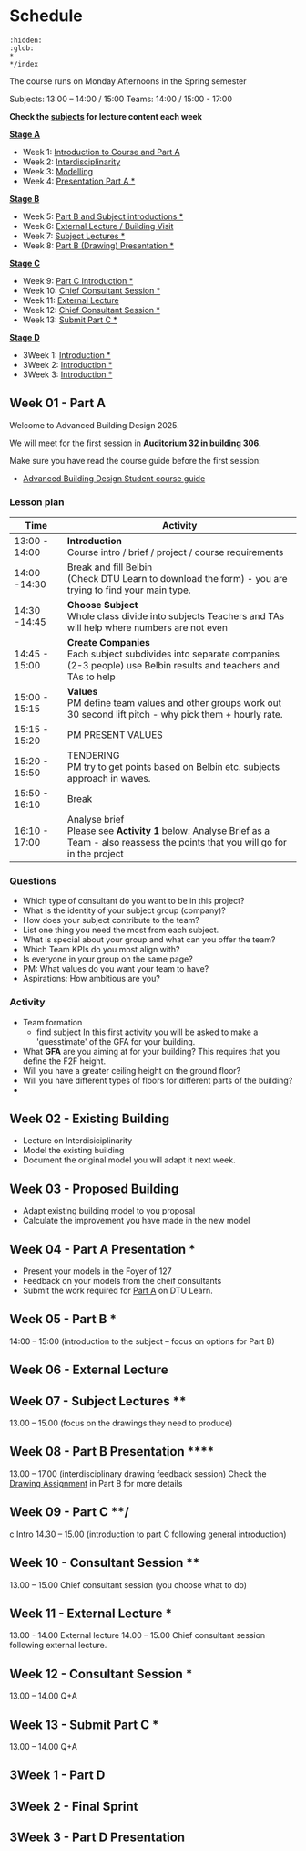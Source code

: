 # Schedule

```{toctree}
:hidden:
:glob:
*
*/index
```


The course runs on Monday Afternoons in the Spring semester 

Subjects: 13:00 – 14:00 / 15:00 
Teams: 14:00 / 15:00 - 17:00  

**Check the [subjects](../Subject) for lecture content each week**

**[Stage A](/41936/Assignments/A)**
* Week 1: [Introduction to Course and Part A](01.md)
* Week 2: [Interdisciplinarity](02.md)
* Week 3: [Modelling](03.md)
* Week 4: [Presentation Part A *](04.md)
  
**[Stage B](/41936/Assignments/B)**
* Week 5: [Part B and Subject introductions *](05.md)
* Week 6: [External Lecture / Building Visit](06.md)
* Week 7: [Subject Lectures *](07.md)
* Week 8: [Part B (Drawing) Presentation *](08.md)
  
**[Stage C](/41936/Assignments/C)**
* Week 9: [Part C Introduction *](09.md)
* Week 10: [Chief Consultant Session *](10.md)
* Week 11: [External Lecture](11.md)
* Week 12: [Chief Consultant Session *](12.md)
* Week 13: [Submit Part C *](13.md)

**[Stage D](/41936/Assignments/D)**
* 3Week 1: [Introduction *](14.md)
* 3Week 2: [Introduction *](15.md)
* 3Week 3: [Introduction *](16.md)

<!---

## Detailed Calender

| Week | Arch      | Str       | MEP       | Geo       | Mat       | PM        |
|------|-----------|-----------|-----------|-----------|-----------|-----------|
| 1    | Introduction      | Introduction      | Introduction      | Introduction      | Introduction      | Introduction      |
| 2    | Interdisciplinary | Interdisciplinary | Interdisciplinary | Interdisciplinary | Interdisciplinary | Interdisciplinary |
| 3    | Modelling         | Modelling         | Modelling         | Modelling         | Modelling         | Modelling         |
| 4    | Presentation      | Presentation      | Presentation      | Presentation      | Presentation      | Presentation      |
| 5    | Part B Intro      | Part B Intro      | Part B Intro      | Part B Intro      | Part B Intro      | Part B Intro      |
|      | SUB INT   | SUB INT   | SUB INT   | SUB INT   | SUB INT   | SUB INT   |
| 6    | EXT / VIS | EXT / VIS | EXT / VIS | EXT / VIS | EXT / VIS | EXT / VIS |
| 7    | SUBJECT   | SUBJECT   | SUBJECT   | SUBJECT   | SUBJECT   | SUBJECT   |
|      | SUBJECT   | SUBJECT   | SUBJECT   | SUBJECT   | SUBJECT   | SUBJECT   |
| 8    | DRAW      | DRAW      | DRAW      | DRAW      | DRAW      | DRAW      |
| 9    | PART C    | PART C    | PART C    | PART C    | PART C    | PART C    |
| 10   | Q+A       | Q+A       | Q+A       | Q+A       | Q+A       | Q+A       |
| 11   | EXT       | EXT       | EXT       | EXT       | EXT       | EXT       |
| 12   | Q+A       | Q+A       | Q+A       | Q+A       | Q+A       | Q+A       |
| 13   | Q+A       | Q+A       | Q+A       | Q+A       | Q+A       | Q+A       |

-->

## Week 01 - Part A

Welcome to Advanced Building Design 2025.

We will meet for the first session in **Auditorium 32 in building 306.**

Make sure you have read the course guide before the first session:

* [Advanced Building Design Student course guide](../Guides/Student.md)

### Lesson plan

| **Time**      |**Activity**   |
|---------------|------------|
| 13:00 - 14:00 | **Introduction** <br> Course intro / brief / project / course requirements |
| 14:00 -14:30  | Break and fill Belbin <br>(Check DTU Learn to download the form) - you are trying to find your main type.|
| 14:30 -14:45  | **Choose Subject**<br>Whole class divide into subjects Teachers and TAs will help where numbers are not even |
| 14:45 - 15:00 | **Create Companies**<br>Each subject subdivides into separate companies (2-3 people) use Belbin results and teachers and TAs to help |
| 15:00 - 15:15 | **Values** <br>PM define team values and other groups work out 30 second lift pitch - why pick them + hourly rate. |
| 15:15 - 15:20 | PM PRESENT VALUES<br>|
| 15:20 - 15:50 | TENDERING <br> PM try to get points based on Belbin etc. subjects approach in waves.|
| 15:50 - 16:10 | Break<br> |
| 16:10 - 17:00 | Analyse brief <br> Please see **Activity 1** below: Analyse Brief as a Team - also reassess the points that you will go for in the project|

### Questions
* Which type of consultant do you want to be in this project?
* What is the identity of your subject group (company)? 
* How does your subject contribute to the team?  
* List one thing you need the most from each subject.  
* What is special about your group and what can you offer the team? 
* Which Team KPIs do you most align with? 
* Is everyone in your group on the same page?  
* PM: What values do you want your team to have? 
* Aspirations: How ambitious are you?

### Activity
* Team formation
    * find subject
In this first activity you will be asked to make a 'guesstimate' of the GFA for your building.
* What **GFA** are you aiming at for your building?
This requires that you define the F2F height.
* Will you have a greater ceiling height on the ground floor?
* Will you have different types of floors for different parts of the building?
* 

## Week 02 - Existing Building

* Lecture on Interdisiciplinarity
* Model the existing building
* Document the original model you will adapt it next week.

## Week 03 - Proposed Building

* Adapt existing building model to you proposal
* Calculate the improvement you have made in the new model

## Week 04 - Part A Presentation *

* Present your models in the Foyer of 127
* Feedback on your models from the cheif consultants
* Submit the work required for [Part A](/41936/Assignments/A) on DTU Learn.

## Week 05 - Part B *

14:00 – 15:00 (introduction to the subject – focus on options for Part B)

## Week 06 - External Lecture

## Week 07 - Subject Lectures **
13.00 – 15.00 (focus on the drawings they need to produce)

## Week 08 - Part B Presentation ****
13.00 – 17.00 (interdisciplinary drawing feedback session)
Check the [Drawing Assignment](/Assignments/A.md#b1-drawings) in Part B for more details

## Week 09 - Part C **/
c Intro
14.30 – 15.00 (introduction to part C following general introduction)

## Week 10 - Consultant Session **
13.00 – 15.00 Chief consultant session (you choose what to do)

## Week 11 - External Lecture *
13.00 - 14.00 External lecture
14.00 – 15.00 Chief consultant session following external lecture.

## Week 12 - Consultant Session *
13.00 – 14.00 Q+A

## Week 13 - Submit Part C *
13.00 – 14.00 Q+A


## 3Week 1 - Part D

## 3Week 2 - Final Sprint

## 3Week 3 - Part D Presentation

